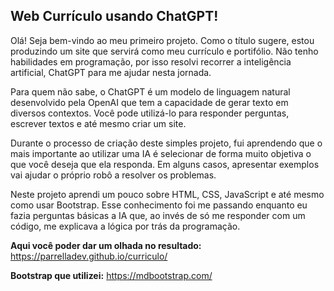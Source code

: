 ## Web Currículo usando ChatGPT!

Olá! Seja bem-vindo ao meu primeiro projeto. Como o título sugere, estou produzindo um site que servirá como meu currículo e portifólio. Não tenho habilidades em programação, por isso resolvi recorrer a inteligência artificial, ChatGPT para me ajudar nesta jornada.

Para quem não sabe, o ChatGPT é um modelo de linguagem natural desenvolvido pela OpenAI que tem a capacidade de gerar texto em diversos contextos. Você pode utilizá-lo para responder perguntas, escrever textos e até mesmo criar um site.

Durante o processo de criação deste simples projeto, fui aprendendo que o mais importante ao utilizar uma IA é selecionar de forma muito objetiva o que você deseja que ela responda. Em alguns casos, apresentar exemplos vai ajudar o próprio robô a resolver os problemas.

Neste projeto aprendi um pouco sobre HTML, CSS, JavaScript e até mesmo como usar Bootstrap. Esse conhecimento foi me passando enquanto eu fazia perguntas básicas a IA que, ao invés de só me responder com um código, me explicava a lógica por trás da programação.

**Aqui você poder dar um olhada no resultado:** https://parrelladev.github.io/curriculo/

**Bootstrap que utilizei:** https://mdbootstrap.com/
